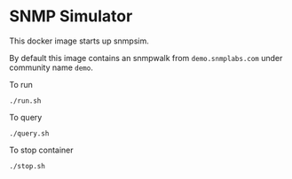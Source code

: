 # SNMP Simulator

This docker image starts up snmpsim.

By default this image contains an snmpwalk from `demo.snmplabs.com` under community name `demo`.

To run

    ./run.sh  

To query

    ./query.sh


To stop container

    ./stop.sh
